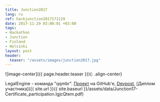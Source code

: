 ```yaml
---
title: Junction2017
lang: ru
ref: hackjunction2017171129
date: 2017-11-29 03:00:01 +03:00
tags:
- Hackathon
- Junction
- Finland
- Helsinki
layout: post
header:
  teaser: "/assets/images/junction2017.jpg"
---
```


![image-center]({{ page.header.teaser }}){: .align-center}

LegalEngine - команда "qqmbr". [Проект](https://github.com/akarazeev/LegalTech) на GitHub'e, [Devpost](https://devpost.com/software/legalengine), [Диплом участника]({{ site.url }}{{ site.baseurl }}/assets/data/Junction17-Certificate_participation.IgjcQtem.pdf)
